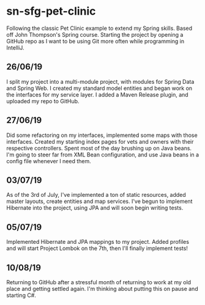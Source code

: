 # sn-sfg-pet-clinic
Following the classic Pet Clinic example to extend my Spring skills. Based off John Thompson's Spring course.
Starting the project by opening a GitHub repo as I want to be using Git more often while programming in IntelliJ.

26/06/19
--------
I split my project into a multi-module project, with modules for Spring Data and Spring Web. I created my standard model entities and began work on the interfaces for my service layer. I added a Maven Release plugin, and uploaded my repo to GitHub.

27/06/19
--------
Did some refactoring on my interfaces, implemented some maps with those interfaces. Created my starting index pages for vets and owners with their respective controllers. Spent most of the day brushing up on Java beans. I'm going to steer far from XML Bean configuration, and use Java beans in a config file whenever I need them.

03/07/19
--------
As of the 3rd of July, I've implemented a ton of static resources, added master layouts, create entities and map services. I've begun to implement Hibernate into the project, using JPA and will soon begin writing tests.

05/07/19
--------
Implemented Hibernate and JPA mappings to my project. Added profiles and will start Project Lombok on the 7th, then I'll finally implement tests!

10/08/19
--------
Returning to GitHub after a stressful month of returning to work at my old place and getting settled again. I'm thinking about putting this on pause and starting C#.
